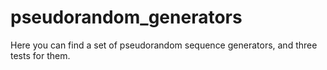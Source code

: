 # pseudorandom_generators
Here you can find a set of pseudorandom sequence generators, and three tests for them.
